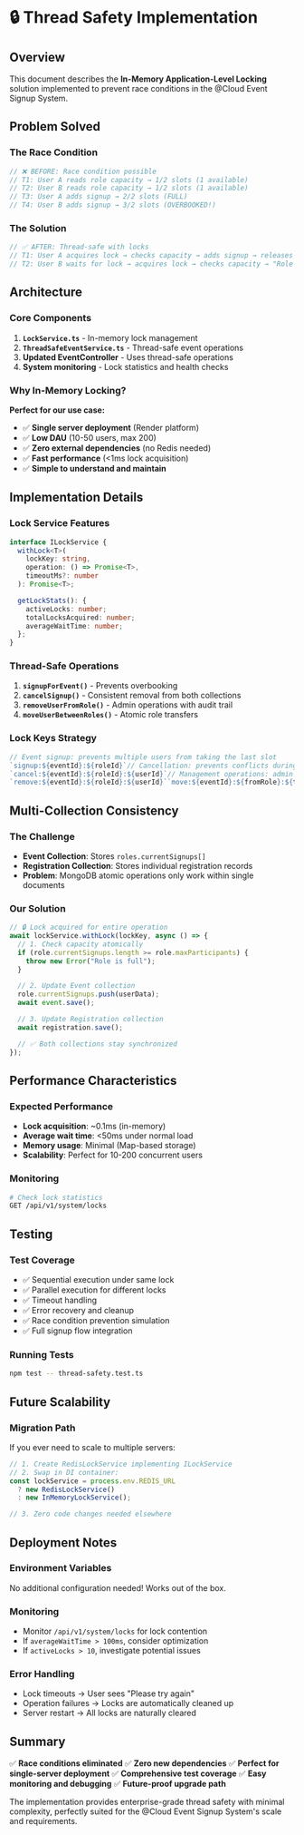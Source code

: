 # 🔒 Thread Safety Implementation

## Overview

This document describes the **In-Memory Application-Level Locking** solution implemented to prevent race conditions in the @Cloud Event Signup System.

## Problem Solved

### The Race Condition

```javascript
// ❌ BEFORE: Race condition possible
// T1: User A reads role capacity → 1/2 slots (1 available)
// T2: User B reads role capacity → 1/2 slots (1 available)
// T3: User A adds signup → 2/2 slots (FULL)
// T4: User B adds signup → 3/2 slots (OVERBOOKED!)
```

### The Solution

```javascript
// ✅ AFTER: Thread-safe with locks
// T1: User A acquires lock → checks capacity → adds signup → releases lock
// T2: User B waits for lock → acquires lock → checks capacity → "Role is full"
```

## Architecture

### Core Components

1. **`LockService.ts`** - In-memory lock management
2. **`ThreadSafeEventService.ts`** - Thread-safe event operations
3. **Updated EventController** - Uses thread-safe operations
4. **System monitoring** - Lock statistics and health checks

### Why In-Memory Locking?

**Perfect for our use case:**

- ✅ **Single server deployment** (Render platform)
- ✅ **Low DAU** (10-50 users, max 200)
- ✅ **Zero external dependencies** (no Redis needed)
- ✅ **Fast performance** (<1ms lock acquisition)
- ✅ **Simple to understand and maintain**

## Implementation Details

### Lock Service Features

```typescript
interface ILockService {
  withLock<T>(
    lockKey: string,
    operation: () => Promise<T>,
    timeoutMs?: number
  ): Promise<T>;

  getLockStats(): {
    activeLocks: number;
    totalLocksAcquired: number;
    averageWaitTime: number;
  };
}
```

### Thread-Safe Operations

1. **`signupForEvent()`** - Prevents overbooking
2. **`cancelSignup()`** - Consistent removal from both collections
3. **`removeUserFromRole()`** - Admin operations with audit trail
4. **`moveUserBetweenRoles()`** - Atomic role transfers

### Lock Keys Strategy

```typescript
// Event signup: prevents multiple users from taking the last slot
`signup:${eventId}:${roleId}`// Cancellation: prevents conflicts during cancellation
`cancel:${eventId}:${roleId}:${userId}`// Management operations: admin actions are serialized
`remove:${eventId}:${roleId}:${userId}``move:${eventId}:${fromRole}:${toRole}:${userId}`;
```

## Multi-Collection Consistency

### The Challenge

- **Event Collection**: Stores `roles.currentSignups[]`
- **Registration Collection**: Stores individual registration records
- **Problem**: MongoDB atomic operations only work within single documents

### Our Solution

```typescript
// 🔒 Lock acquired for entire operation
await lockService.withLock(lockKey, async () => {
  // 1. Check capacity atomically
  if (role.currentSignups.length >= role.maxParticipants) {
    throw new Error("Role is full");
  }

  // 2. Update Event collection
  role.currentSignups.push(userData);
  await event.save();

  // 3. Update Registration collection
  await registration.save();

  // ✅ Both collections stay synchronized
});
```

## Performance Characteristics

### Expected Performance

- **Lock acquisition**: ~0.1ms (in-memory)
- **Average wait time**: <50ms under normal load
- **Memory usage**: Minimal (Map-based storage)
- **Scalability**: Perfect for 10-200 concurrent users

### Monitoring

```bash
# Check lock statistics
GET /api/v1/system/locks
```

## Testing

### Test Coverage

- ✅ Sequential execution under same lock
- ✅ Parallel execution for different locks
- ✅ Timeout handling
- ✅ Error recovery and cleanup
- ✅ Race condition prevention simulation
- ✅ Full signup flow integration

### Running Tests

```bash
npm test -- thread-safety.test.ts
```

## Future Scalability

### Migration Path

If you ever need to scale to multiple servers:

```typescript
// 1. Create RedisLockService implementing ILockService
// 2. Swap in DI container:
const lockService = process.env.REDIS_URL
  ? new RedisLockService()
  : new InMemoryLockService();

// 3. Zero code changes needed elsewhere
```

## Deployment Notes

### Environment Variables

No additional configuration needed! Works out of the box.

### Monitoring

- Monitor `/api/v1/system/locks` for lock contention
- If `averageWaitTime > 100ms`, consider optimization
- If `activeLocks > 10`, investigate potential issues

### Error Handling

- Lock timeouts → User sees "Please try again"
- Operation failures → Locks are automatically cleaned up
- Server restart → All locks are naturally cleared

## Summary

✅ **Race conditions eliminated**
✅ **Zero new dependencies**
✅ **Perfect for single-server deployment**
✅ **Comprehensive test coverage**
✅ **Easy monitoring and debugging**
✅ **Future-proof upgrade path**

The implementation provides enterprise-grade thread safety with minimal complexity, perfectly suited for the @Cloud Event Signup System's scale and requirements.
